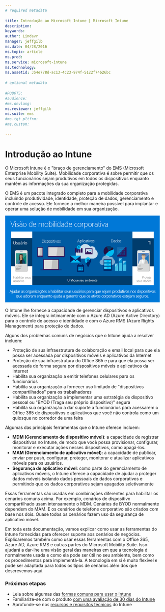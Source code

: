 ```yaml
---
# required metadata

title: Introdução ao Microsoft Intune | Microsoft Intune
description:
keywords:
author: Lindavr
manager: jeffgilb
ms.date: 04/28/2016
ms.topic: article
ms.prod:
ms.service: microsoft-intune
ms.technology:
ms.assetid: 3b4e778d-ac13-4c23-974f-5122f74626bc

# optional metadata

#ROBOTS:
#audience:
#ms.devlang:
ms.reviewer: jeffgilb
ms.suite: ems
#ms.tgt_pltfrm:
#ms.custom:

---
```


# Introdução ao Intune
O Microsoft Intune é o "braço de gerenciamento" do EMS (Microsoft Enterprise Mobility Suite). Mobilidade corporativa é sobre permitir que os seus funcionários sejam produtivos em todos os dispositivos enquanto mantêm as informações da sua organização protegidas.  

O EMS é um pacote integrado completo para a mobilidade corporativa incluindo produtividade, identidade, proteção de dados, gerenciamento e controle de acesso. Ele fornece a melhor maneira possível para implantar e operar uma solução de mobilidade em sua organização.  

![Imagem da visão de mobilidade corporativa](..\media\em-vision.png)

O Intune lhe fornece a capacidade de gerenciar dispositivos e aplicativos móveis. Ele se integra intimamente com o Azure AD (Azure Active Directory) para o controle de acesso e identidade e com o Azure RMS (Azure Rights Management) para proteção de dados.  

Alguns dos problemas comuns de negócios que o Intune ajuda a resolver incluem:

* Proteção de sua infraestrutura de colaboração e email local para que ela possa ser acessada por dispositivos móveis e aplicativos da Internet
* Proteção de sua infraestrutura do Office 365 e para que ela possa ser acessada de forma segura por dispositivos móveis e aplicativos da Internet
* Habilita sua organização a emitir telefones celulares para os funcionários
* Habilita sua organização a fornecer uso limitado de "dispositivos compartilhados" para os trabalhadores
* Habilita sua organização a implementar uma estratégia de dispositivo pessoal ou "BYOD (Traga seu próprio dispositivo)" segura
* Habilita sua organização a dar suporte a funcionários para acessarem o Office 365 de dispositivos e aplicativos que você não controla como um quiosque no corredor de uma feira

Algumas das principais ferramentas que o Intune oferece incluem:
* **MDM (Gerenciamento de dispositivo móvel)**: a capacidade de registrar dispositivos no Intune, de modo que você possa provisionar, configurar, monitorar e executar ações nesses dispositivos, como apagá-los.
* **MAM (Gerenciamento de aplicativo móvel)**: a capacidade de publicar, enviar por push, configurar, proteger, monitorar e atualizar aplicativos móveis para os usuários.
* **Segurança de aplicativo móvel**: como parte do gerenciamento de aplicativos móveis, o Intune oferece a capacidade de ajudar a proteger dados móveis isolando dados pessoais de dados corporativos e permitindo que os dados corporativos sejam apagados seletivamente

Essas ferramentas são usadas em combinações diferentes para habilitar os cenários comuns acima. Por exemplo, cenários de dispositivo compartilhado usam intensamente o MDM. Cenários de BYOD normalmente dependem do MAM. E os cenários de telefone corporativo são criados com base nos dois. Quase todos os cenários fazem uso da segurança de aplicativo móvel.

Em toda esta documentação, vamos explicar como usar as ferramentas do Intune fornecidas para oferecer suporte aos cenários de negócios.  Explicaremos também como usar essas ferramentas com o Office 365, Azure AD, Azure RMS e outras partes do Microsoft Mobility Suite. Isso ajudará a dar-lhe uma visão geral das maneiras em que a tecnologia é normalmente usada e como ela pode ser útil no seu ambiente, bem como os procedimentos para implementá-la. A tecnologia em si é muito flexível e pode ser adaptada para todos os tipos de cenários além dos que descrevemos aqui.

### Próximas etapas
* Leia sobre algumas das [formas comuns para usar o Intune](common-ways-to-use-intune.md)
* Familiarize-se com o produto [com uma avaliação de 30 dias do Intune](get-started-with-a-30-day-trial-of-microsoft-intune.md)
* Aprofunde-se nos [recursos e requisitos técnicos](/intune/get-started/what-to-know-before-you-start-microsoft-intune) do Intune


<!--HONumber=May16_HO1-->


